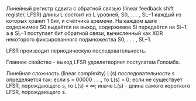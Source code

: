 Линейный регистр сдвига с обратной связью (linear
feedback shift register, LFSR) длины L состоит из L уровней,
S0, . . . , SL−1 каждый из которых хранит 1 бит, и счётчика
времени. На каждом шаге содержимое S0 выдаётся на
выход, содержимое Si передаётся на Si−1, а в SL−1
поступает бит обратной связи, вычисленный как XOR
некоторого фиксированного подмножества S0, . . . , SL−1.

LFSR производит периодическую последовательность.

Главное свойство - выход LFSR удовлетворяет постулатам
Голомба.

Линейная сложность (linear complexity) L(s)
последовательности s определяется так:
если s = 00000 . . ., то L(s) = 0;
если не существует LFSR, порождающего s, то L(s) = ∞;
иначе L(s) - длина самого короткого LFSR,
порождающего s.